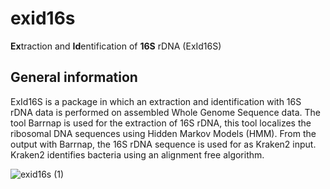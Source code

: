 # exid16s

**Ex**traction and **Id**entification of **16S** rDNA (ExId16S) 

## General information 

ExId16S is a package in which an extraction and identification with 16S rDNA data is performed on assembled Whole Genome Sequence data. The tool Barrnap is used for the extraction of 16S rDNA, this tool localizes the ribosomal DNA sequences using Hidden Markov Models (HMM).
From the output with Barrnap, the 16S rDNA sequence is used for as Kraken2 input. Kraken2 identifies bacteria using an alignment free algorithm. 

![exid16s (1)](https://user-images.githubusercontent.com/64156013/163177370-bdbd06fa-fa33-435f-8234-b3192b60cd41.jpg)

